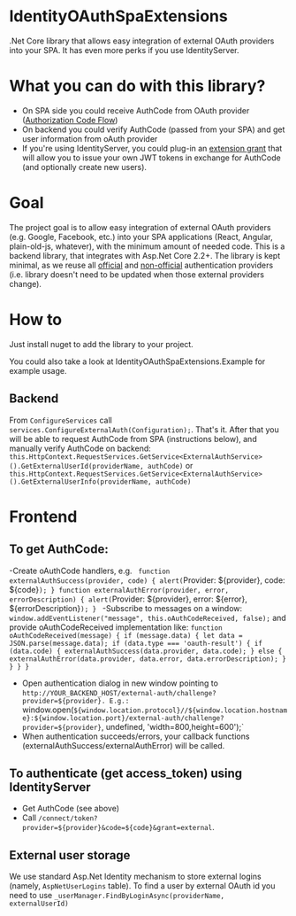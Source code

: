 # IdentityOAuthSpaExtensions
.Net Core library that allows easy integration of external OAuth providers into your SPA. It has even more perks if you use IdentityServer.

# What you can do with this library?
- On SPA side you could receive AuthCode from OAuth provider ([Authorization Code Flow](https://oauth.net/2/grant-types/authorization-code/))
- On backend you could verify AuthCode (passed from your SPA) and get user information from oAuth provider
- If you're using IdentityServer, you could plug-in an [extension grant](http://docs.identityserver.io/en/latest/topics/extension_grants.html) that will allow you to issue your own JWT tokens in exchange for AuthCode (and optionally create new users).


# Goal
The project goal is to allow easy integration of external OAuth providers (e.g. Google, Facebook, etc.) into your SPA applications (React, Angular, plain-old-js, whatever), with the minimum amount of needed code.
This is a backend library, that integrates with Asp.Net Core 2.2+.
The library is kept minimal, as we reuse all [official](https://docs.microsoft.com/en-us/aspnet/core/security/authentication/social/?view=aspnetcore-2.2) and [non-official](https://docs.microsoft.com/en-us/aspnet/core/security/authentication/social/other-logins?view=aspnetcore-2.2) authentication providers (i.e. library doesn't need to be updated when those external providers change).

# How to
Just install nuget to add the library to your project.

You could also take a look at IdentityOAuthSpaExtensions.Example for example usage.

## Backend
From `ConfigureServices` call `services.ConfigureExternalAuth(Configuration);`.
That's it.
After that you will be able to request AuthCode from SPA (instructions below), and manually verify AuthCode on backend:
`this.HttpContext.RequestServices.GetService<ExternalAuthService>().GetExternalUserId(providerName, authCode)`
or
`this.HttpContext.RequestServices.GetService<ExternalAuthService>().GetExternalUserInfo(providerName, authCode)`

# Frontend
## To get AuthCode:
-Create oAuthCode handlers, e.g.
  `
    function externalAuthSuccess(provider, code) {
        alert(`Provider: ${provider}, code: ${code}`);
    }
    function externalAuthError(provider, error, errorDescription) {
        alert(`Provider: ${provider}, error: ${error}, ${errorDescription}`);
    }
	`
-Subscribe to messages on a window: `window.addEventListener("message", this.oAuthCodeReceived, false);` and provide oAuthCodeReceived implementation like:
    `function oAuthCodeReceived(message) {
        if (message.data) {
            let data = JSON.parse(message.data);
            if (data.type === 'oauth-result') {
                if (data.code) {
                    externalAuthSuccess(data.provider, data.code);
                } else {
                    externalAuthError(data.provider, data.error, data.errorDescription);
                }
            }
        }
    }`

- Open authentication dialog in new window pointing to `http://YOUR_BACKEND_HOST/external-auth/challenge?provider=${provider}. E.g.:
`window.open(`${window.location.protocol}//${window.location.hostname}:${window.location.port}/external-auth/challenge?provider=${provider}`, undefined, 'width=800,height=600');`
- When authentication succeeds/errors, your callback functions (externalAuthSuccess/externalAuthError) will be called.

## To authenticate (get access_token) using IdentityServer
- Get AuthCode (see above)
- Call `/connect/token?provider=${provider}&code=${code}&grant=external`. 


## External user storage
We use standard Asp.Net Identity mechanism to store external logins (namely, `AspNetUserLogins` table). To find a user by external OAuth id you need to use `_userManager.FindByLoginAsync(providerName, externalUserId)`
